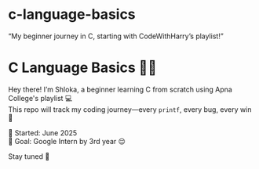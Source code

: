 # c-language-basics
“My beginner journey in C, starting with CodeWithHarry’s playlist!”
# C Language Basics 👩‍💻

Hey there! I’m Shloka, a beginner learning C from scratch using Apna College's playlist 💻  
This repo will track my coding journey—every `printf`, every bug, every win 💪

🧠 Started: June 2025  
🌟 Goal: Google Intern by 3rd year 😌

Stay tuned 🚀

